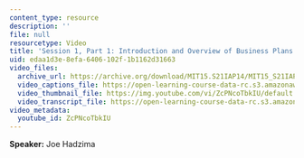 ```yaml
---
content_type: resource
description: ''
file: null
resourcetype: Video
title: 'Session 1, Part 1: Introduction and Overview of Business Plans'
uid: edaa1d3e-8efa-6406-102f-1b1162d31663
video_files:
  archive_url: https://archive.org/download/MIT15.S21IAP14/MIT15_S21IAP14_S1P1_300k.mp4
  video_captions_file: https://open-learning-course-data-rc.s3.amazonaws.com/15-s21-nuts-and-bolts-of-business-plans-january-iap-2014/194dc9e55f585bdb923025b9799658d2_ZcPNcoTbkIU.vtt
  video_thumbnail_file: https://img.youtube.com/vi/ZcPNcoTbkIU/default.jpg
  video_transcript_file: https://open-learning-course-data-rc.s3.amazonaws.com/15-s21-nuts-and-bolts-of-business-plans-january-iap-2014/eadfd6bd2977261970ccee334ec6cb1f_ZcPNcoTbkIU.pdf
video_metadata:
  youtube_id: ZcPNcoTbkIU
---
```


**Speaker:** Joe Hadzima
